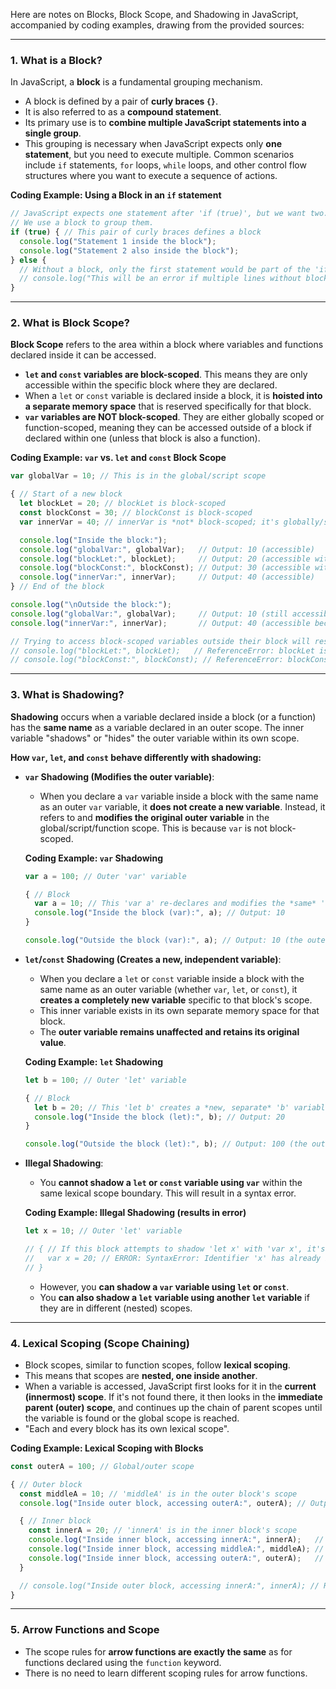 Here are notes on Blocks, Block Scope, and Shadowing in JavaScript, accompanied by coding examples, drawing from the provided sources:

---

### **1. What is a Block?**

In JavaScript, a **block** is a fundamental grouping mechanism.
*   A block is defined by a pair of **curly braces `{}`**.
*   It is also referred to as a **compound statement**.
*   Its primary use is to **combine multiple JavaScript statements into a single group**.
*   This grouping is necessary when JavaScript expects only **one statement**, but you need to execute multiple. Common scenarios include `if` statements, `for` loops, `while` loops, and other control flow structures where you want to execute a sequence of actions.

**Coding Example: Using a Block in an `if` statement**

```javascript
// JavaScript expects one statement after 'if (true)', but we want two.
// We use a block to group them.
if (true) { // This pair of curly braces defines a block
  console.log("Statement 1 inside the block");
  console.log("Statement 2 also inside the block");
} else {
  // Without a block, only the first statement would be part of the 'if'
  // console.log("This will be an error if multiple lines without block");
}
```

---

### **2. What is Block Scope?**

**Block Scope** refers to the area within a block where variables and functions declared inside it can be accessed.
*   **`let` and `const` variables are block-scoped**. This means they are only accessible within the specific block where they are declared.
*   When a `let` or `const` variable is declared inside a block, it is **hoisted into a separate memory space** that is reserved specifically for that block.
*   **`var` variables are NOT block-scoped**. They are either globally scoped or function-scoped, meaning they can be accessed outside of a block if declared within one (unless that block is also a function).

**Coding Example: `var` vs. `let` and `const` Block Scope**

```javascript
var globalVar = 10; // This is in the global/script scope

{ // Start of a new block
  let blockLet = 20; // blockLet is block-scoped
  const blockConst = 30; // blockConst is block-scoped
  var innerVar = 40; // innerVar is *not* block-scoped; it's globally/script-scoped because it's 'var'

  console.log("Inside the block:");
  console.log("globalVar:", globalVar);   // Output: 10 (accessible)
  console.log("blockLet:", blockLet);     // Output: 20 (accessible within its block)
  console.log("blockConst:", blockConst); // Output: 30 (accessible within its block)
  console.log("innerVar:", innerVar);     // Output: 40 (accessible)
} // End of the block

console.log("\nOutside the block:");
console.log("globalVar:", globalVar);     // Output: 10 (still accessible)
console.log("innerVar:", innerVar);       // Output: 40 (accessible because 'var' is not block-scoped)

// Trying to access block-scoped variables outside their block will result in an error:
// console.log("blockLet:", blockLet);   // ReferenceError: blockLet is not defined
// console.log("blockConst:", blockConst); // ReferenceError: blockConst is not defined
```

---

### **3. What is Shadowing?**

**Shadowing** occurs when a variable declared inside a block (or a function) has the **same name** as a variable declared in an outer scope. The inner variable "shadows" or "hides" the outer variable within its own scope.

**How `var`, `let`, and `const` behave differently with shadowing:**

*   **`var` Shadowing (Modifies the outer variable)**:
    *   When you declare a `var` variable inside a block with the same name as an outer `var` variable, it **does not create a new variable**. Instead, it refers to and **modifies the original outer variable** in the global/script/function scope. This is because `var` is not block-scoped.

    **Coding Example: `var` Shadowing**
    ```javascript
    var a = 100; // Outer 'var' variable

    { // Block
      var a = 10; // This 'var a' re-declares and modifies the *same* 'a' variable from the outer scope
      console.log("Inside the block (var):", a); // Output: 10
    }

    console.log("Outside the block (var):", a); // Output: 10 (the outer 'a' was modified)
    ```

*   **`let`/`const` Shadowing (Creates a new, independent variable)**:
    *   When you declare a `let` or `const` variable inside a block with the same name as an outer variable (whether `var`, `let`, or `const`), it **creates a completely new variable** specific to that block's scope.
    *   This inner variable exists in its own separate memory space for that block.
    *   The **outer variable remains unaffected and retains its original value**.

    **Coding Example: `let` Shadowing**
    ```javascript
    let b = 100; // Outer 'let' variable

    { // Block
      let b = 20; // This 'let b' creates a *new, separate* 'b' variable unique to this block
      console.log("Inside the block (let):", b); // Output: 20
    }

    console.log("Outside the block (let):", b); // Output: 100 (the outer 'b' was NOT modified)
    ```

*   **Illegal Shadowing**:
    *   You **cannot shadow a `let` or `const` variable using `var`** within the same lexical scope boundary. This will result in a syntax error.

    **Coding Example: Illegal Shadowing (results in error)**
    ```javascript
    let x = 10; // Outer 'let' variable

    // { // If this block attempts to shadow 'let x' with 'var x', it's an error.
    //   var x = 20; // ERROR: SyntaxError: Identifier 'x' has already been declared
    // }
    ```
    *   However, you **can shadow a `var` variable using `let` or `const`**.
    *   You **can also shadow a `let` variable using another `let` variable** if they are in different (nested) scopes.

---

### **4. Lexical Scoping (Scope Chaining)**

*   Block scopes, similar to function scopes, follow **lexical scoping**.
*   This means that scopes are **nested, one inside another**.
*   When a variable is accessed, JavaScript first looks for it in the **current (innermost) scope**. If it's not found there, it then looks in the **immediate parent (outer) scope**, and continues up the chain of parent scopes until the variable is found or the global scope is reached.
*   "Each and every block has its own lexical scope".

**Coding Example: Lexical Scoping with Blocks**

```javascript
const outerA = 100; // Global/outer scope

{ // Outer block
  const middleA = 10; // 'middleA' is in the outer block's scope
  console.log("Inside outer block, accessing outerA:", outerA); // Output: 100 (accessed from parent)

  { // Inner block
    const innerA = 20; // 'innerA' is in the inner block's scope
    console.log("Inside inner block, accessing innerA:", innerA);   // Output: 20
    console.log("Inside inner block, accessing middleA:", middleA); // Output: 10 (accessed from parent)
    console.log("Inside inner block, accessing outerA:", outerA);   // Output: 100 (accessed from grandparent)
  }

  // console.log("Inside outer block, accessing innerA:", innerA); // ReferenceError: innerA is not defined
}
```

---

### **5. Arrow Functions and Scope**

*   The scope rules for **arrow functions are exactly the same** as for functions declared using the `function` keyword.
*   There is no need to learn different scoping rules for arrow functions.
